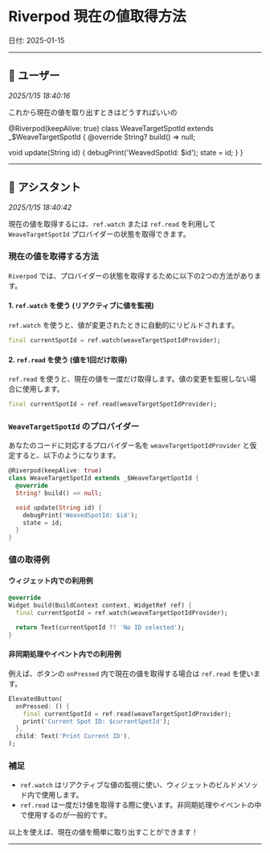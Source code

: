 # Riverpod 現在の値取得方法

日付: 2025-01-15

---

## 👤 ユーザー
*2025/1/15 18:40:16*

これから現在の値を取り出すときはどうすればいいの

@Riverpod(keepAlive: true)
class WeaveTargetSpotId extends _$WeaveTargetSpotId {
  @override
  String? build() =&gt; null;

  void update(String id) {
    debugPrint('WeavedSpotId: $id');
    state = id;
  }
}

---

## 🤖 アシスタント
*2025/1/15 18:40:42*

現在の値を取得するには、`ref.watch` または `ref.read` を利用して `WeaveTargetSpotId` プロバイダーの状態を取得できます。

### 現在の値を取得する方法
`Riverpod` では、プロバイダーの状態を取得するために以下の2つの方法があります。

#### 1. **`ref.watch` を使う (リアクティブに値を監視)**
`ref.watch` を使うと、値が変更されたときに自動的にリビルドされます。

```dart
final currentSpotId = ref.watch(weaveTargetSpotIdProvider);
```

#### 2. **`ref.read` を使う (値を1回だけ取得)**
`ref.read` を使うと、現在の値を一度だけ取得します。値の変更を監視しない場合に使用します。

```dart
final currentSpotId = ref.read(weaveTargetSpotIdProvider);
```

### `WeaveTargetSpotId` のプロバイダー
あなたのコードに対応するプロバイダー名を `weaveTargetSpotIdProvider` と仮定すると、以下のようになります。

```dart
@Riverpod(keepAlive: true)
class WeaveTargetSpotId extends _$WeaveTargetSpotId {
  @override
  String? build() => null;

  void update(String id) {
    debugPrint('WeavedSpotId: $id');
    state = id;
  }
}
```

### 値の取得例

#### ウィジェット内での利用例

```dart
@override
Widget build(BuildContext context, WidgetRef ref) {
  final currentSpotId = ref.watch(weaveTargetSpotIdProvider);

  return Text(currentSpotId ?? 'No ID selected');
}
```

#### 非同期処理やイベント内での利用例
例えば、ボタンの `onPressed` 内で現在の値を取得する場合は `ref.read` を使います。

```dart
ElevatedButton(
  onPressed: () {
    final currentSpotId = ref.read(weaveTargetSpotIdProvider);
    print('Current Spot ID: $currentSpotId');
  },
  child: Text('Print Current ID'),
);
```

### 補足
- `ref.watch` はリアクティブな値の監視に使い、ウィジェットのビルドメソッド内で使用します。
- `ref.read` は一度だけ値を取得する際に使います。非同期処理やイベントの中で使用するのが一般的です。

以上を使えば、現在の値を簡単に取り出すことができます！

---
